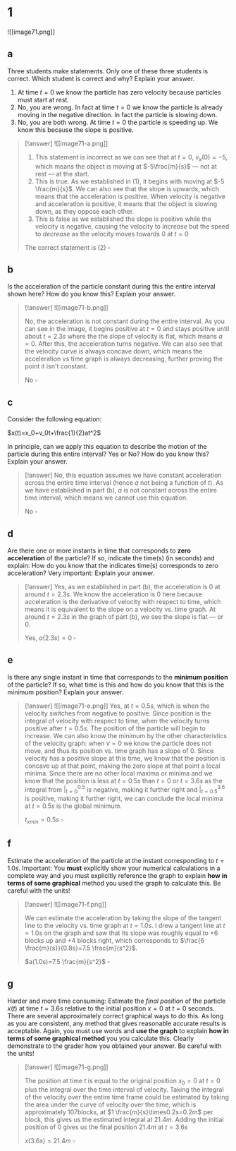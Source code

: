 # 1

![[image71.png]]

## a

Three students make statements. Only one of these three students is correct. Which student is correct and why? Explain your answer.

1. At time $t = 0$ we know the particle has zero velocity because particles must start at rest.
2. No, you are wrong. In fact at time $t = 0$ we know the particle is already moving in the negative direction. In fact the particle is slowing down.
3. No, you are both wrong. At time $t = 0$ the particle is speeding up. We know this because the slope is positive.

> [!answer]
> ![[image71-a.png]]
> 
> 1. This statement is incorrect as we can see that at $t=0$, $v_x(0)=-5$, which means the object is moving at $-5\frac{m}{s}$ — not at rest — at the start.
> 2. This is true. As we established in (1), it begins with moving at $-5 \frac{m}{s}$. We can also see that the slope is upwards, which means that the acceleration is positive. When velocity is negative and acceleration is positive, it means that the object is slowing down, as they oppose each other.
> 3. This is false as we established the slope is positive while the velocity is negative, causing the velocity to *increase* but the speed to *decrease* as the velocity moves towards 0 at $t=0$
> 
> The correct statement is (2)
> $\square$

## b

Is the acceleration of the particle constant during this the entire interval shown here? How do you know this? Explain your answer.

> [!answer]
> ![[image71-b.png]]
> 
> No, the acceleration is not constant during the entire interval. As you can see in the image, it begins positive at $t=0$ and stays positive until about $t=2.3s$ where the the slope of velocity is flat, which means $a=0$. After this, the acceleration turns negative. We can also see that the velocity curve is always concave down, which means the acceleration vs time graph is always decreasing, further proving the point it isn't constant.
> 
> No
> $\square$

## c

Consider the following equation:

$x(t)=x_0+v_0t+\frac{1}{2}at^2$

In principle, can we apply this equation to describe the motion of the particle during this entire interval? Yes or No? How do you know this? Explain your answer.

> [!answer]
> No, this equation assumes we have constant acceleration across the entire time interval (hence $a$ not being a function of $t$). As we have established in part (b), $a$ is not constant across the entire time interval, which means we cannot use this equation.
> 
> No
> $\square$

## d

Are there one or more instants in time that corresponds to **zero acceleration** of the particle? If so, indicate the time(s) (in seconds) and explain:
How do you know that the indicates time(s) corresponds to zero acceleration? Very important: Explain your answer.

> [!answer]
> Yes, as we established in part (b), the acceleration is $0$ at around $t=2.3s$. We know the acceleration is $0$ here because acceleration is the derivative of velocity with respect to time, which means it is equivalent to the slope on a velocity vs. time graph. At around $t=2.3s$ in the graph of part (b), we see the slope is flat — or $0$.
> 
> Yes, $a(2.3s)=0$
> $\square$

## e

Is there any single instant in time that corresponds to the **minimum position** of the particle? If so, what time is this and how do you know that this is the minimum position? Explain your answer.

> [!answer]
> ![[image71-e.png]]
> Yes, at $t=0.5s$, which is when the velocity switches from negative to positive. Since position is the integral of velocity with respect to time, when the velocity turns positive after $t=0.5s$. The position of the particle will begin to increase. We can also know the minimum by the other characteristics of the velocity graph: when $v=0$ we know the particle does not move, and thus its position vs. time graph has a slope of $0$. Since velocity has a positive slope at this time, we know that the position is concave up at that point, making the zero slope at that point a local minima. Since there are no other local maxima or minima and we know that the position is less at $t=0.5s$ than $t=0$ or $t=3.6s$ as the integral from $\bigg|_{t=0}^{0.5}$ is negative, making it further right and $\bigg|_{t=0.5}^{3.6}$ is positive, making it further right, we can conclude the local minima at $t=0.5s$ is the global minimum.
> 
> $t_{xmin}=0.5s$
> $\square$

## f

Estimate the acceleration of the particle at the instant corresponding to $t = 1.0s$. Important: You **must** explicitly show your numerical calculations in a complete way and you must explicitly reference the graph to explain **how in terms of some graphical** method you used the graph to calculate this. Be careful with the units!

> [!answer]
> ![[image71-f.png]]
> 
> We can estimate the acceleration by taking the slope of the tangent line to the velocity vs. time graph at $t=1.0s$. I drew a tangent line at $t=1.0s$ on the graph and saw that its slope was roughly equal to $+6$ blocks up and $+4$ blocks right, which corresponds to $\frac{6 \frac{m}{s}}{0.8s}=7.5 \frac{m}{s^2}$.
> 
> $a(1.0s)=7.5 \frac{m}{s^2}$
> $\square$

## g

Harder and more time consuming: Estimate the *final position* of the particle $x(t)$ at time $t = 3.6s$ relative to the initial position $x = 0$ at $t = 0$ seconds. There are several approximately correct graphical ways to do this. As long as you are consistent, any method that gives reasonable accurate results is acceptable. Again, you must use words and **use the graph** to explain **how in terms of some graphical method** you you calculate this. Clearly demonstrate to the grader how you obtained your answer. Be careful with the units!

> [!answer]
> ![[image71-g.png]]
> 
> The position at time $t$ is equal to the original position $x_0=0$ at $t=0$ plus the integral over the time interval of velocity. Taking the integral of the velocity over the entire time frame could be estimated by taking the area under the curve of velocity over the time, which is approximately $107$blocks, at $1 \frac{m}{s}\times0.2s=0.2m$ per block, this gives us the estimated integral at $21.4m$. Adding the initial position of $0$ gives us the final position $21.4m$ at $t=3.6s$
> 
> $x(3.6s)=21.4m$
> $\square$

